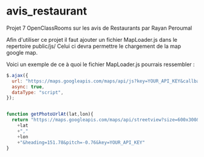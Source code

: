# avis_restaurant
Projet 7 OpenClassRooms sur les avis de Restaurants par Rayan Peroumal

Afin d'utiliser ce projet il faut ajouter un fichier MapLoader.js dans le repertoire public/js/
Celui ci devra permettre le chargement de la map google map.

Voici un exemple de ce à quoi le fichier MapLoader.js pourrais ressembler :

``` javascript
$.ajax({
  url: "https://maps.googleapis.com/maps/api/js?key=YOUR_API_KEY&callback=initMap",
  async: true,
  dataType: "script",
});


function getPhotoUrlAt(lat,lon){
  return "https://maps.googleapis.com/maps/api/streetview?size=600x300&location="
    +lat
    +","
    +lon
    +"&heading=151.78&pitch=-0.76&key=YOUR_API_KEY"
}
```
